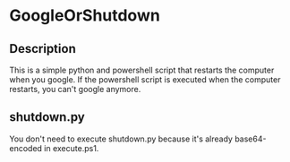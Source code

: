 # GoogleOrShutdown

## Description
This is a simple python and powershell script that restarts the computer when you google.
If the powershell script is executed when the computer restarts, you can't google anymore.

## shutdown.py
You don't need to execute shutdown.py because it's already base64-encoded in execute.ps1. 

